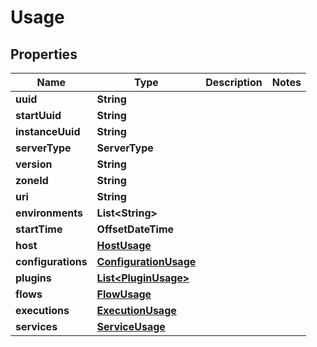 

# Usage


## Properties

| Name | Type | Description | Notes |
|------------ | ------------- | ------------- | -------------|
|**uuid** | **String** |  |  |
|**startUuid** | **String** |  |  |
|**instanceUuid** | **String** |  |  |
|**serverType** | **ServerType** |  |  |
|**version** | **String** |  |  |
|**zoneId** | **String** |  |  |
|**uri** | **String** |  |  |
|**environments** | **List&lt;String&gt;** |  |  |
|**startTime** | **OffsetDateTime** |  |  |
|**host** | [**HostUsage**](HostUsage.md) |  |  |
|**configurations** | [**ConfigurationUsage**](ConfigurationUsage.md) |  |  |
|**plugins** | [**List&lt;PluginUsage&gt;**](PluginUsage.md) |  |  |
|**flows** | [**FlowUsage**](FlowUsage.md) |  |  |
|**executions** | [**ExecutionUsage**](ExecutionUsage.md) |  |  |
|**services** | [**ServiceUsage**](ServiceUsage.md) |  |  |




